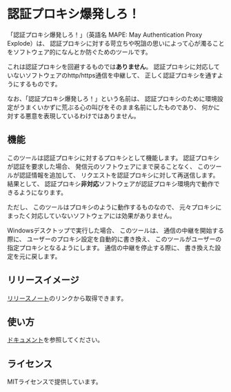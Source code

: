 # 認証プロキシ爆発しろ！

「認証プロキシ爆発しろ！」（英語名 MAPE: May Authentication Proxy Explode）は、
認証プロキシに対する苛立ちや呪詛の思いによって心が濁ることをソフトウェア的になんとか防ぐためのツールです。

これは認証プロキシを回避するものでは**ありません**。
認証プロキシに対応していないソフトウェアのhttp/https通信を中継して、
正しく認証プロキシを通すようにするものです。

なお、「認証プロキシ爆発しろ！」という名前は、
認証プロキシのために環境設定がうまくいかずに荒ぶる心の叫びをそのまま名前にしたものであり、
何かに対する悪意を表現しているわけではありません。

## 機能

このツールは認証プロキシに対するプロキシとして機能します。
認証プロキシが認証を要求した場合、
発信元のソフトウェアにまで戻ることなく、
このツールが認証情報を追加して、
リクエストを認証プロキシに対して再送信します。
結果として、
認証プロキシ**非対応**ソフトウェアが認証プロキシ環境内で動作できるようになります。

ただし、
このツールはプロキシのように動作するものなので、
元々プロキシにまったく対応していないソフトウェアには効果がありません。

Windowsデスクトップで実行した場合、
このツールは、
通信の中継を開始する際に、
ユーザーのプロキシ設定を自動的に書き換え、
このツールがユーザーの指定プロキシとなるようにします。
通信の中継を停止する際に、
書き換えた設定を元に戻します。

## リリースイメージ

[リリースノート](Releases/README.ja.md)のリンクから取得できます。

## 使い方

[ドキュメント](Documentation/ja/Index.md)を参照してください。

## ライセンス

MITライセンスで提供しています。